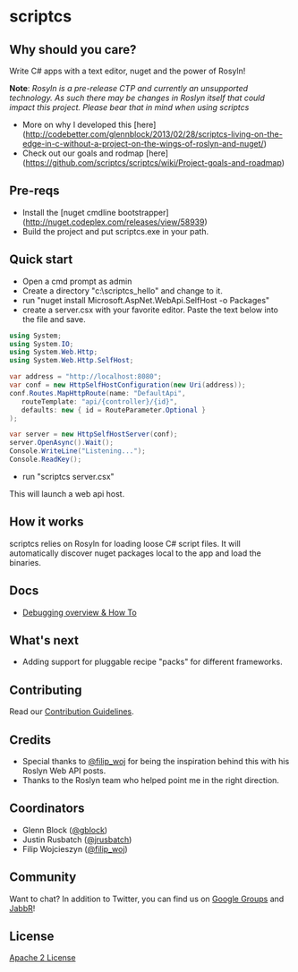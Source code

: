 # scriptcs

## Why should you care?
Write C# apps with a text editor, nuget and the power of Rosyln!

**Note**: *Rosyln is a pre-release CTP and currently an unsupported technology. As such there may be changes in Roslyn itself that could impact this project. Please bear that in mind when using scriptcs*

* More on why I developed this [here] (http://codebetter.com/glennblock/2013/02/28/scriptcs-living-on-the-edge-in-c-without-a-project-on-the-wings-of-roslyn-and-nuget/)
* Check out our goals and rodmap [here] (https://github.com/scriptcs/scriptcs/wiki/Project-goals-and-roadmap)

## Pre-reqs
* Install the [nuget cmdline bootstrapper] (http://nuget.codeplex.com/releases/view/58939)
* Build the project and put scriptcs.exe in your path.

## Quick start
* Open a cmd prompt as admin
* Create a directory "c:\scriptcs_hello" and change to it.
* run "nuget install Microsoft.AspNet.WebApi.SelfHost -o Packages"
* create a server.csx with your favorite editor. Paste the text below into the file and save.

```csharp
using System;
using System.IO;
using System.Web.Http;
using System.Web.Http.SelfHost;

var address = "http://localhost:8080";
var conf = new HttpSelfHostConfiguration(new Uri(address));
conf.Routes.MapHttpRoute(name: "DefaultApi",
   routeTemplate: "api/{controller}/{id}",
   defaults: new { id = RouteParameter.Optional }
);

var server = new HttpSelfHostServer(conf);
server.OpenAsync().Wait();
Console.WriteLine("Listening...");
Console.ReadKey();
```
* run "scriptcs server.csx"

This will launch a web api host.

## How it works
scriptcs relies on Rosyln for loading loose C# script files. It will automatically discover nuget packages local to the app and load the binaries.

## Docs
* [Debugging overview & How To](https://github.com/scriptcs/scriptcs/blob/dev/docs/DEBUGGING.md)

## What's next
* Adding support for pluggable recipe "packs" for different frameworks.

## Contributing
Read our [Contribution Guidelines](https://github.com/scriptcs/scriptcs/blob/master/CONTRIBUTING.md). 

## Credits
* Special thanks to [@filip_woj](http://twitter.com/filip_woj) for being the inspiration behind this with his Roslyn Web API posts.
* Thanks to the Roslyn team who helped point me in the right direction.

## Coordinators
* Glenn Block ([@gblock](https://twitter.com/gblock))
* Justin Rusbatch ([@jrusbatch](https://twitter.com/jrusbatch))
* Filip Wojcieszyn ([@filip_woj](https://twitter.com/filip_woj))

## Community
Want to chat? In addition to Twitter, you can find us on [Google Groups](https://groups.google.com/forum/?fromgroups#!forum/scriptcs) and [JabbR](https://jabbr.net/#/rooms/scriptcs)!

## License 
[Apache 2 License](https://github.com/scriptcs/scriptcs/blob/master/LICENSE.md)

